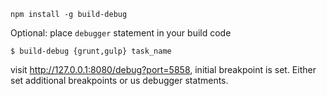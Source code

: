 ```
npm install -g build-debug
```

Optional: place `debugger` statement in your build code

```
$ build-debug {grunt,gulp} task_name
```

visit http://127.0.0.1:8080/debug?port=5858, initial breakpoint is set.  Either set additional breakpoints or us debugger statments.